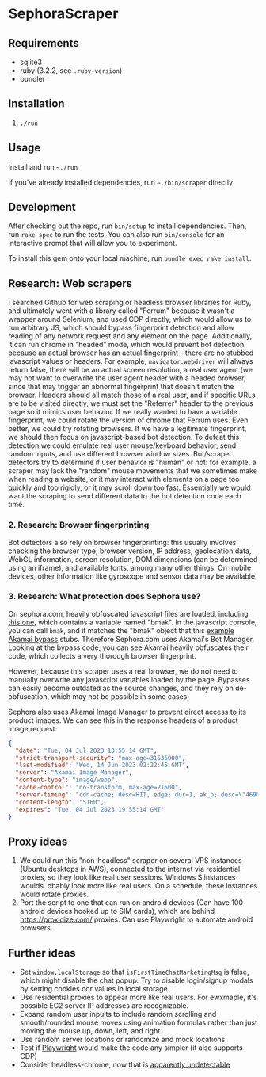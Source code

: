 # SephoraScraper

## Requirements

- sqlite3
- ruby (3.2.2, see `.ruby-version`)
- bundler

## Installation

1. `./run`

## Usage

Install and run `~./run`

If you've already installed dependencies, run `~./bin/scraper` directly

## Development

After checking out the repo, run `bin/setup` to install dependencies. Then, run
`rake spec` to run the tests. You can also run `bin/console` for an interactive
prompt that will allow you to experiment.

To install this gem onto your local machine, run `bundle exec rake install`.

## Research: Web scrapers

I searched Github for web scraping or headless browser libraries for Ruby, and
ultimately went with a library called "Ferrum" because it wasn't a wrapper
around Selenium, and used CDP directly, which would allow us to run arbitrary
JS, which should bypass fingerprint detection and allow reading of any network
request and any element on the page. Additionally, it can run chrome in "headed"
mode, which would prevent bot detection because an actual browser has an actual
fingerprint - there are no stubbed javascript values or headers. For example,
`navigator.webdriver` will always return false, there will be an actual screen
resolution, a real user agent (we may not want to overwrite the user agent
header with a headed browser, since that may trigger an abnormal fingerprint
that doesn't match the browser. Headers should all match those of a real user,
and if specific URLs are to be visited directly, we must set the "Referrer"
header to the previous page so it mimics user behavior. If we really wanted to
have a variable fingerprint, we could rotate the version of chrome that Ferrum
uses. Even better, we could try rotating browsers. If we have a legitimate
fingerprint, we should then focus on javascript-based bot detection. To defeat
this detection we could emulate real user mouse/keyboard behavior, send random
inputs, and use different browser window sizes. Bot/scraper detectors try to
determine if user behavior is "human" or not: for example, a scraper may lack
the "random" mouse movements that we sometimes make when reading a website, or
it may interact with elements on a page too quickly and too rigidly, or it may
scroll down too fast. Essentially we would want the scraping to send different
data to the bot detection code each time.

### 2. Research: Browser fingerprinting

Bot detectors also rely on browser fingerprinting: this usually involves
checking the browser type, browser version, IP address, geolocation data, WebGL
information, screen resolution, DOM dimensions (can be determined using an
iframe), and available fonts, among many other things. On mobile devices, other
information like gyroscope and sensor data may be available.

### 3. Research: What protection does Sephora use?

On sephora.com, heavily obfuscated javascript files are loaded, including
[this one](https://www.sephora.com/V2s28TSWEO64DuGwxhH252bAK20/1LXapct7uEE1/ChhnPnsWAg/S0/EWYEsSWgo),
which contains a variable named "bmak". In the javascript console, you can call
`bmak`, and it matches the "bmak" object that this
[example Akamai bypass](https://github.com/infecting/akamai/blob/master/akamai_1/bypass.js)
stubs. Therefore Sephora.com uses Akamai's Bot Manager. Looking at the bypass
code, you can see Akamai heavily obfuscates their code, which collects a very
thorough browser fingerprint.

However, because this scraper uses a real browser, we do not need to manually
overwrite any javascript variables loaded by the page. Bypasses can easily
become outdated as the source changes, and they rely on de-obfuscation, which
may not be possible in some cases.

Sephora also uses Akamai Image Manager to prevent direct access to its product
images. We can see this in the response headers of a product image request:

```json
{
  "date": "Tue, 04 Jul 2023 13:55:14 GMT",
  "strict-transport-security": "max-age=31536000",
  "last-modified": "Wed, 14 Jun 2023 02:22:45 GMT",
  "server": "Akamai Image Manager",
  "content-type": "image/webp",
  "cache-control": "no-transform, max-age=21600",
  "server-timing": "cdn-cache; desc=HIT, edge; dur=1, ak_p; desc=\"469021_388971212_846115625_7249_22446_42_0_-\";dur=1",
  "content-length": "5160",
  "expires": "Tue, 04 Jul 2023 19:55:14 GMT"
}
```

## Proxy ideas

1. We could run this "non-headless" scraper on several VPS instances (Ubuntu
   desktops in AWS), connected to the internet via residential proxies, so they
   look like real user sessions. Windows S instances woulds. obably look more
   like real users. On a schedule, these instances would rotate proxies.
2. Port the script to one that can run on android devices (Can have 100 android
   devices hooked up to SIM cards), which are behind <https://proxidize.com/>
   proxies. Can use Playwright to automate android browsers.

## Further ideas

- Set `window.localStorage` so that `isFirstTimeChatMarketingMsg` is false,
  which might disable the chat popup. Try to disable login/signup modals by
  setting cookies oor values in local storage.
- Use residential proxies to appear more like real users. For ewxmaple, it's
  possible EC2 server IP addresses are recognizable.
- Expand random user inpuits to include random scrolling and smooth/rounded
  mouse moves using animation formulas rather than just moving the mouse up,
  down, left, and right.
- Use random server locations or randomize and mock locations
- Test if [Playwright](https://playwright.dev/) would make the code any simpler
  (it also supports CDP)
- Consider headless-chrome, now that is
  [apparently undetectable](https://antoinevastel.com/bot%20detection/2023/02/19/new-headless-chrome.html)
